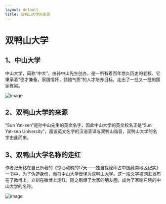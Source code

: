 ```yaml
---
layout: default
title: 双鸭山大学的来源
---
```


# 双鸭山大学

## 1、中山大学
中山大学，简称“中大”，由孙中山先生创办，是一所有着百年悠久历史的老校。它秉承着“德才兼备，家国情怀，领袖气质”的人才培养目标，走出了一批又一批的国家栋梁。

![image](https://github.com/zhangxy0/zxy-homework/blob/gh-pages/images/b3119313b07eca8032bb094b9a2397dda04483db.jpg)
## 2、双鸭山大学的来源
“Sun Yat-sen”是孙中山先生的英文名字，因此中山大学的英文校名正是“Sun Yat-sen University”，而该英文名字的汉语音译与双鸭山谐音，双鸭山大学的名字由此而来。

## 3、双鸭山大学名称的走红
作者张永铭在自己所著的《惊心动魄的17天——独自探秘印占中国藏南地区纪实》一书中，为了伪造身份，而将中山大学音译为双鸭山大学。这一段文字被网友发布在了微博上，立刻在微博上走红，随之刷爆了大家的朋友圈，成为了家喻户晓的中山大学的名称。

![image](https://github.com/zhangxy0/zxy-homework/blob/gh-pages/images/9117e9282d16466b93001dfaf5290421_th.jpg)
